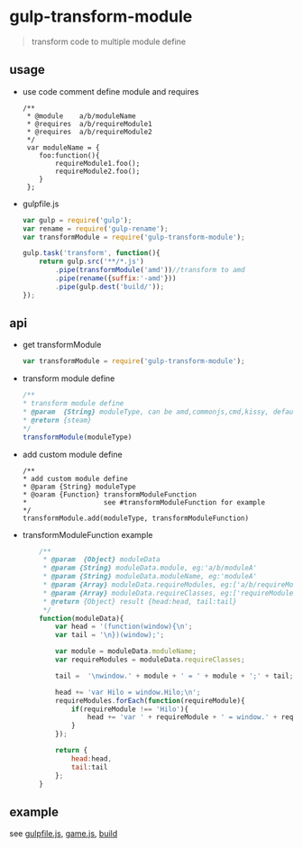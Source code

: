 # gulp-transform-module
> transform code to multiple module define

## usage


* use code comment define module and requires

    ```
    /**
     * @module    a/b/moduleName
     * @requires  a/b/requireModule1
     * @requires  a/b/requireModule2
     */
     var moduleName = {
        foo:function(){
            requireModule1.foo();
            requireModule2.foo();
        }
     };
    ```

* gulpfile.js

    ```javascript
    var gulp = require('gulp');
    var rename = require('gulp-rename');
    var transformModule = require('gulp-transform-module');

    gulp.task('transform', function(){
        return gulp.src('**/*.js')
            .pipe(transformModule('amd'))//transform to amd
            .pipe(rename({suffix:'-amd'}))
            .pipe(gulp.dest('build/'));
    });
    ```

## api
* get transformModule

    ```javascript
    var transformModule = require('gulp-transform-module');
    ```
* transform module define

    ```javascript
    /**
    * transform module define
    * @param  {String} moduleType, can be amd,commonjs,cmd,kissy, default is amd
    * @return {steam}
    */
    transformModule(moduleType)
    ```

* add custom module define

    ```
    /**
    * add custom module define
    * @param {String} moduleType
    * @oaram {Function} transformModuleFunction
    *                   see #transformModuleFunction for example
    */
    transformModule.add(moduleType, transformModuleFunction)
    ```

* transformModuleFunction example

    ```javascript
        /**
         * @param  {Object} moduleData
         * @param {String} moduleData.module, eg:'a/b/moduleA'
         * @param {String} moduleData.moduleName, eg:'moduleA'
         * @param {Array} moduleData.requireModules, eg:['a/b/requireModuleB','a/b/requireModuleC']
         * @param {Array} moduleData.requireClasses, eg:['requireModuleB','requireModuleC']
         * @return {Object} result {head:head, tail:tail}
         */
        function(moduleData){
            var head = '(function(window){\n';
            var tail = '\n})(window);';

            var module = moduleData.moduleName;
            var requireModules = moduleData.requireClasses;

            tail =  '\nwindow.' + module + ' = ' + module + ';' + tail;

            head += 'var Hilo = window.Hilo;\n';
            requireModules.forEach(function(requireModule){
                if(requireModule !== 'Hilo'){
                    head += 'var ' + requireModule + ' = window.' + requireModule + ';\n';
                }
            });

            return {
                head:head,
                tail:tail
            };
        }
    ```

## example
see [gulpfile.js](./gulpfile.js), [game.js](./test/game.js), [build](./test/build/)
